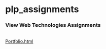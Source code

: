 # plp_assignments


<h3> View Web Technologies Assignments </h3>
    <br>
    <a href="#" class="button">Portfolio.html</a>
